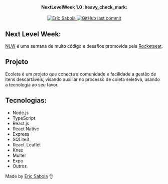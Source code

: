 <h4 align="center"> 
	NextLevelWeek 1.0  :heavy_check_mark: 
</h4>
<p align="center">	

	
  <a href="https://www.linkedin.com/in/eric-saboia-80236899/">
    <img alt="Eric Saboia" src="https://img.shields.io/badge/made%20by-SaboiaEric-green">
  </a>
  
  <a href="https://github.com/SaboiaEric/NLW_01_Booster/commits/master">
    <img alt="GitHub last commit" src="https://img.shields.io/github/last-commit/SaboiaEric/NLW_01_Booster">
  </a> 
</p>

## Next Level Week:

[NLW](https://blog.rocketseat.com.br/tag/nlw/) é uma semana de muito código e desafios promovida pela [Rocketseat](https://rocketseat.com.br/).

## Projeto

Ecoleta é um projeto que conecta a comunidade e facilidade a gestão de itens descartáveis, visando auxiliar no processo de coleta seletiva, usando a tecnologia ao seu favor.

## Tecnologias:

- Node.js
- TypeScript
- React.js
- React Native
- Express
- SQLite3
- React-Leaflet
- Knex
- Multer
- Expo
- Outros


Made by [Eric Saboia](https://www.linkedin.com/in/eric-saboia-80236899/) :ok_hand:
